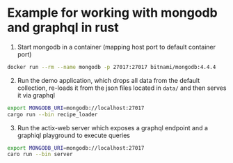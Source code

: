 Example for working with mongodb and graphql in rust
=====================================================

1. Start mongodb in a container (mapping host port to default container port)
```bash
docker run --rm --name mongodb -p 27017:27017 bitnami/mongodb:4.4.4
```
2. Run the demo application, which drops all data from the default collection, re-loads it from the json files located in `data/` and then serves it via graphql
```bash
export MONGODB_URI=mongodb://localhost:27017
cargo run --bin recipe_loader
```

3. Run the actix-web server which exposes a graphql endpoint and a graphiql playground to execute queries
```bash
export MONGODB_URI=mongodb://localhost:27017
caro run --bin server
```
